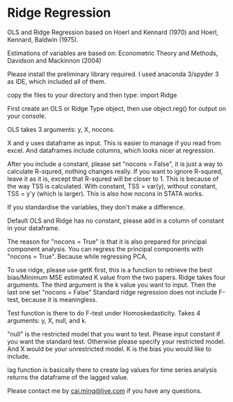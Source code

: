 # Ridge Regression

OLS and Ridge Regression based on Hoerl and Kennard (1970) and Hoerl, Kennard, Baldwin (1975). 

Estimations of variables are based on: Econometric Theory and Methods, Davidson and Mackinnon (2004)

Please install the preliminary library required. I used anaconda 3/spyder 3 as IDE, which included all of them. 

copy the files to your directory and then type: 
import Ridge

First create an OLS or Ridge Type object, then use object.reg() for output on your console. 

OLS takes 3 arguments: y, X, nocons. 

X and y uses dataframe as input. This is easier to manage if you read from excel. And dataframes include columns, which looks nicer at regression.

After you include a constant, please set "nocons = False", it is just a way to calculate R-squred, nothing changes really. If you want to ignore R-squred, leave it as it is, except that R-squred will be closer to 1. This is because of the way TSS is calculated. With constant, TSS = var(y), without constant, TSS = y'y (which is larger). This is also how nocons in STATA works. 

If you standardise the variables, they don't make a difference. 

Default OLS and Ridge has no constant, please add in a column of constant in your dataframe. 

The reason for "nocons = True" is that it is also prepared for principal component analysis. You can regress the principal components with "nocons = True". Because while regressing PCA, 

To use ridge, please use getK first, this is a function to retrieve the best bias/Minimum MSE estimated K value from the two papers. 
Ridge takes four arguments. The third argument is the k value you want to input. Then the last one set "nocons = False"
Standard ridge regression does not include F-test, because it is meaningless. 

Test function is there to do F-test under Homoskedasticity. Takes 4 arguments: y, X, null, and k.

"null" is the restricted model that you want to test. Please input constant if you want the standard test. Otherwise please specify your restricted model. And X would be your unrestricted model. K is the bias you would like to include. 

lag function is basically there to create lag values for time series analysis returns the dataframe of the lagged value. 

Please contact me by 
cai.ming@live.com 
if you have any questions. 
